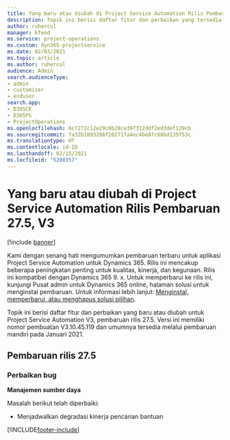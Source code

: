 ```yaml
---
title: Yang baru atau diubah di Project Service Automation Rilis Pembaruan 27.5, Hotfix, V3
description: Topik ini berisi daftar fitur dan perbaikan yang tersedia di Hotfix Project Service Automation V3, pembaruan rilis 27.5, V3.
author: ruhercul
manager: kfend
ms.service: project-operations
ms.custom: dyn365-projectservice
ms.date: 02/03/2021
ms.topic: article
ms.author: ruhercul
audience: Admin
search.audienceType:
- admin
- customizer
- enduser
search.app:
- D365CE
- D365PS
- ProjectOperations
ms.openlocfilehash: 6c7272c12e29c0b28ce397312ddf2ed3def129cb
ms.sourcegitcommit: fa32b1893286f20271fa4ec4be8fc68bd135f53c
ms.translationtype: HT
ms.contentlocale: id-ID
ms.lasthandoff: 02/15/2021
ms.locfileid: "5280357"
---
```

# <a name="whats-new-or-changed-in-project-service-automation-update-release-275-v3"></a>Yang baru atau diubah di Project Service Automation Rilis Pembaruan 27.5, V3

[!include [banner](../includes/psa-now-project-operations.md)]

Kami dengan senang hati mengumumkan pembaruan terbaru untuk aplikasi Project Service Automation untuk Dynamics 365. Rilis ini mencakup beberapa peningkatan penting untuk kualitas, kinerja, dan kegunaan. Rilis ini kompatibel dengan Dynamics 365 9. x. Untuk memperbarui ke rilis ini, kunjungi Pusat admin untuk Dynamics 365 online, halaman solusi untuk menginstal pembaruan. Untuk informasi lebih lanjut: [Menginstal, memperbarui, atau menghapus solusi pilihan](https://docs.microsoft.com/power-platform/admin/install-remove-preferred-solution).

Topik ini berisi daftar fitur dan perbaikan yang baru atau diubah untuk Project Service Automation V3, pembaruan rilis 27.5. Versi ini memiliki nomor pembuatan V3.10.45.119 dan umumnya tersedia melalui pembaruan mandiri pada Januari 2021.

## <a name="update-release-275"></a>Pembaruan rilis 27.5

### <a name="bug-fixes"></a>Perbaikan bug


**Manajemen sumber daya**

Masalah berikut telah diperbaiki:

- Menjadwalkan degradasi kinerja pencarian bantuan


[!INCLUDE[footer-include](../includes/footer-banner.md)]